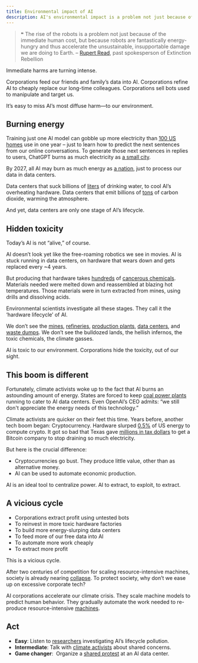 ```yaml
---
title: Environmental impact of AI
description: AI's environmental impact is a problem not just because of the immediate human cost, but because robots are fantastically energy-hungry and thus accelerate the unsustainable, insupportable damage we are doing to Earth.
---
```


> ❝ The rise of the robots is a problem not just because of the immediate human cost, but
> because robots are fantastically energy-hungry and thus accelerate the unsustainable,
> insupportable damage we are doing to Earth.
> – [Rupert Read](https://www.theguardian.com/theobserver/2016/mar/27/leters-robots-energy-consuming), past spokesperson of Extinction Rebellion

Immediate harms are turning intense.

Corporations feed our friends and family’s data into AI. Corporations refine AI to cheaply replace our long-time colleagues. Corporations sell bots used to manipulate and target us.

It’s easy to miss AI’s most diffuse harm—to our environment.

## Burning energy

Training just one AI model can gobble up more electricity than [100 US homes](https://www.bloomberg.com/news/articles/2023-03-09/how-much-energy-do-ai-and-chatgpt-use-no-one-knows-for-sure?sref=ixwpc5OO#xj4y7vzkg) use in one year – just to learn how to predict the next sentences from our online conversations.
To generate those next sentences in replies to users, ChatGPT burns as much electricity as [a small city](https://archive.ph/20230917070741/https://kaspergroesludvigsen.medium.com/chatgpts-electricity-consumption-pt-ii-225e7e43f22b).

By 2027, all AI may burn as much energy as [a nation](https://www.nytimes.com/2023/10/10/climate/ai-could-soon-need-as-much-electricity-as-an-entire-country.html), just to process our data in data centers.

Data centers that suck billions of [liters](https://www.theguardian.com/world/2023/jul/11/uruguay-drought-water-google-data-center) of drinking water, to cool AI’s overheating hardware.
Data centers that emit billions of [tons](https://ainowinstitute.org/spotlight/climate) of carbon dioxide, warming the atmosphere.

And yet, data centers are only one stage of AI’s lifecycle.

## Hidden toxicity

Today’s AI is not “alive,” of course.

AI doesn’t look yet like the free-roaming robotics we see in movies. AI is stuck running in data centers, on hardware that wears down and gets replaced every ~4 years.

But producing that hardware takes [hundreds](https://www.ncbi.nlm.nih.gov/pmc/articles/PMC6237170/#!po=17.9245) of [cancerous chemicals](https://www.bloomberg.com/news/features/2017-06-15/american-chipmakers-had-a-toxic-problem-so-they-outsourced-it).
Materials needed were melted down and reassembled at blazing hot temperatures.
Those materials were in turn extracted from mines, using drills and dissolving acids.

Environmental scientists investigate all these stages. They call it the ‘hardware lifecycle’ of AI.

We don’t see the [mines](https://e360.yale.edu/features/china-wrestles-with-the-toxic-aftermath-of-rare-earth-mining), [refineries](https://www.youtube.com/watch?v=5eVsQSn_EWc), [production plants](https://sci-hub.wf/10.1080/10455752.2010.546647), [data centers](https://thereader.mitpress.mit.edu/the-staggering-ecological-impacts-of-computation-and-the-cloud/), and [waste dumps](https://www.sciencedirect.com/science/article/pii/S2352186421006970#d1e1833).
We don’t see the bulldozed lands, the hellish infernos, the toxic chemicals, the climate gasses.

AI is toxic to our environment. Corporations hide the toxicity, out of our sight.

## This boom is different

Fortunately, climate activists woke up to the fact that AI burns an astounding amount of energy. States are forced to keep [coal power plants](https://futurism.com/the-byte/coal-plants-ai) running to cater to AI data centers.
Even OpenAI’s CEO admits: “we still don't appreciate the energy needs of this technology.”

Climate activists are quicker on their feet this time.
Years before, another tech boom began: Cryptocurrency.
Hardware slurped [0.5%](https://www.whitehouse.gov/ostp/news-updates/2022/09/08/fact-sheet-climate-and-energy-implications-of-crypto-assets-in-the-united-states/#:~:text=Crypto%2Dasset%20activity%20in%20the,railroads%20in%20the%20United%20States.) of US energy to compute crypto.
It got so bad that Texas gave [millions in tax dollars](https://www.cbsnews.com/news/bitcoin-mining-cryptocurrency-riot-texas-power-grid/) to get a Bitcoin company to stop draining so much electricity.

But here is the crucial difference:

- Cryptocurrencies go bust. They produce little value, other than as alternative money.
- AI can be used to automate economic production.

AI is an ideal tool to centralize power.
AI to extract, to exploit, to extract.

## A vicious cycle

- Corporations extract profit using untested bots
- To reinvest in more toxic hardware factories
- To build more energy-slurping data centers
- To feed more of our free data into AI
- To automate more work cheaply
- To extract more profit

This is a vicious cycle.

After two centuries of competition for scaling resource-intensive machines, society is already nearing [collapse](https://youtu.be/vi166hJv6Qk).
To protect society, why don’t we ease up on excessive corporate tech?

AI corporations accelerate our climate crisis. They scale machine models to predict human behavior. They gradually automate the work needed to re-produce resource-intensive [machines](https://www.euronews.com/green/2020/05/06/a-robot-takeover-is-possible-so-what-about-the-planet).

## Act

- **Easy**: Listen to [researchers](https://shows.acast.com/the-data-fix/episodes/empathy-with-steven-gonzalez-monserrate) investigating AI’s lifecycle pollution.
- **Intermediate**: Talk with [climate activists](https://rebellion.global/) about shared concerns.
- **Game changer**:  Organize a [shared protest](https://blogs.lse.ac.uk/medialse/2022/11/02/big-techs-new-headache-data-centre-activism-flourishes-across-the-world/) at an AI data center.

